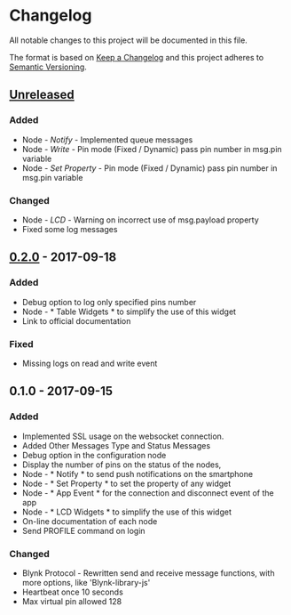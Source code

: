 # Changelog
All notable changes to this project will be documented in this file.

The format is based on [Keep a Changelog](http://keepachangelog.com/en/1.0.0/)
and this project adheres to [Semantic Versioning](http://semver.org/spec/v2.0.0.html).

## [Unreleased]
### Added
- Node - *Notify* - Implemented queue messages 
- Node - *Write* - Pin mode (Fixed / Dynamic) pass pin number in msg.pin variable
- Node - *Set Property* - Pin mode (Fixed / Dynamic) pass pin number in msg.pin variable

### Changed
- Node - *LCD* - Warning on incorrect use of msg.payload property
- Fixed some log messages

## [0.2.0] - 2017-09-18
### Added
- Debug option to log only specified pins number
- Node - * Table Widgets * to simplify the use of this widget
- Link to official documentation

### Fixed
- Missing logs on read and write event

## 0.1.0 - 2017-09-15
### Added
- Implemented SSL usage on the websocket connection.
- Added Other Messages Type and Status Messages
- Debug option in the configuration node
- Display the number of pins on the status of the nodes,
- Node - * Notify * to send push notifications on the smartphone
- Node - * Set Property * to set the property of any widget
- Node - * App Event * for the connection and disconnect event of the app
- Node - * LCD Widgets * to simplify the use of this widget
- On-line documentation of each node
- Send PROFILE command on login

### Changed
- Blynk Protocol - Rewritten send and receive message functions, with more options, like 'Blynk-library-js'
- Heartbeat once 10 seconds
- Max virtual pin allowed 128

[Unreleased]: https://github.com/gablau/node-red-contrib-blynk-ws/compare/0.2.0...HEAD
[0.2.0]: https://github.com/gablau/node-red-contrib-blynk-ws/compare/0.1.0...0.2.0

